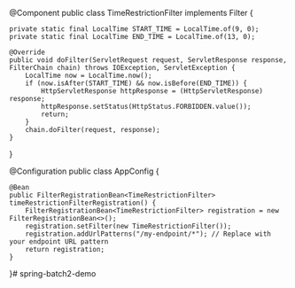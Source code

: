 @Component
public class TimeRestrictionFilter implements Filter {

    private static final LocalTime START_TIME = LocalTime.of(9, 0);
    private static final LocalTime END_TIME = LocalTime.of(13, 0);

    @Override
    public void doFilter(ServletRequest request, ServletResponse response, FilterChain chain) throws IOException, ServletException {
        LocalTime now = LocalTime.now();
        if (now.isAfter(START_TIME) && now.isBefore(END_TIME)) {
            HttpServletResponse httpResponse = (HttpServletResponse) response;
            httpResponse.setStatus(HttpStatus.FORBIDDEN.value());
            return;
        }
        chain.doFilter(request, response);
    }
}

@Configuration
public class AppConfig {

    @Bean
    public FilterRegistrationBean<TimeRestrictionFilter> timeRestrictionFilterRegistration() {
        FilterRegistrationBean<TimeRestrictionFilter> registration = new FilterRegistrationBean<>();
        registration.setFilter(new TimeRestrictionFilter());
        registration.addUrlPatterns("/my-endpoint/*"); // Replace with your endpoint URL pattern
        return registration;
    }
}# spring-batch2-demo
